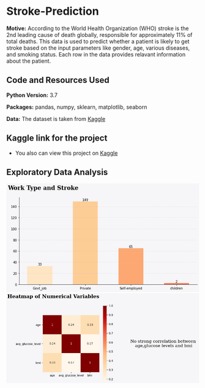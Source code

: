 # Stroke-Prediction

**Motive:** According to the World Health Organization (WHO) stroke is the 2nd leading cause of death globally, responsible for approximately 11% of total deaths. This data is used to predict whether a patient is likely to get stroke based on the input parameters like gender, age, various diseases, and smoking status. Each row in the data provides relavant information about the patient.

## Code and Resources Used 
**Python Version:** 3.7  

**Packages:** pandas, numpy, sklearn, matplotlib, seaborn

**Data:** The dataset is taken from [Kaggle](https://www.kaggle.com/fedesoriano/stroke-prediction-dataset)

## Kaggle link for the project
* You also can view this project on [Kaggle](https://www.kaggle.com/ruthvikpvs/stroke-data-analysis-and-prediction)

## Exploratory Data Analysis
![alt text](https://github.com/ricky1435/Stroke-Prediction/blob/main/Work%20type%20and%20stroke.png "Relation between Work type and Stroke Occurence")
![alt text](https://github.com/ricky1435/Stroke-Prediction/blob/main/Correlation%20Plot.png "Correlation Plot")

